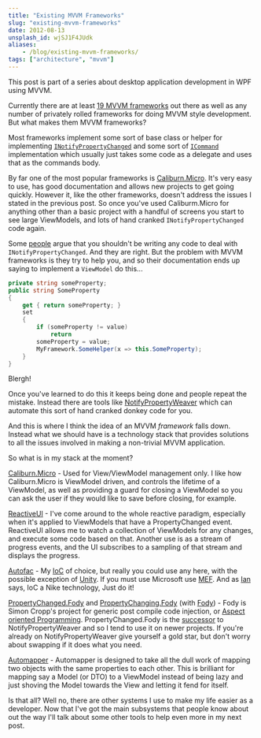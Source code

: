 ```yaml
---
title: "Existing MVVM Frameworks"
slug: "existing-mvvm-frameworks"
date: 2012-08-13
unsplash_id: wjSJ1F4JUdk
aliases:
    - /blog/existing-mvvm-frameworks/
tags: ["architecture", "mvvm"]
---
```


<p class="lead">This post is part of a series about desktop application development in WPF using MVVM.</p>

Currently there are at least [19 MVVM frameworks](http://www.japf.fr/silverlight/mvvm/) out there as well as any number of privately rolled frameworks for doing MVVM style development. But what makes them MVVM frameworks?

Most frameworks implement some sort of base class or helper for implementing [`INotifyPropertyChanged`](http://msdn.microsoft.com/en-us/library/system.componentmodel.inotifypropertychanged.aspx) and some sort of [`ICommand`](http://msdn.microsoft.com/en-us/library/system.windows.input.icommand.aspx) implementation which usually just takes some code as a delegate and uses that as the commands body.

By far one of the most popular frameworks is [Caliburn.Micro](http://caliburnmicro.codeplex.com/). It's very easy to use, has good documentation and allows new projects to get going quickly. However it, like the other frameworks, doesn't address the issues I stated in the previous post. So once you've used Caliburm.Micro for anything other than a basic project with a handful of screens you start to see large ViewModels, and lots of hand cranked `INotifyPropertyChanged` code again.

Some [people](http://brendanforster.com/inotifypropertychanged-stop-the-madness.html) argue that you shouldn't be writing any code to deal with `INotifyPropertyChanged`. And they are right. But the problem with MVVM frameworks is they try to help you, and so their documentation ends up saying to implement a `ViewModel` do this...

```csharp
private string someProperty;
public string SomeProperty
{
    get { return someProperty; }
    set 
    {
        if (someProperty != value)
            return
        someProperty = value;
        MyFramework.SomeHelper(x => this.SomeProperty);
    }
}
```
    
Blergh!

Once you've learned to do this it keeps being done and people repeat the mistake. Instead there are tools like [NotifyPropertyWeaver](https://github.com/SimonCropp/NotifyPropertyWeaver) which can automate this sort of hand cranked donkey code for you.

And this is where I think the idea of an MVVM *framework* falls down. Instead what we should have is a technology stack that provides solutions to all the issues involved in making a non-trivial MVVM application.

So what is in my stack at the moment?

[Caliburn.Micro](http://caliburnmicro.codeplex.com/) - Used for View/ViewModel management only. I like how Caliburn.Micro is ViewModel driven, and controls the lifetime of a ViewModel, as well as providing a guard for closing a ViewModel so you can ask the user if they would like to save before closing, for example.

[ReactiveUI](http://www.reactiveui.net/) - I've come around to the whole reactive paradigm, especially when it's applied to ViewModels that have a PropertyChanged event. ReactiveUI allows me to watch a collection of ViewModels for any changes, and execute some code based on that. Another use is as a stream of progress events, and the UI subscribes to a sampling of that stream and displays the progress.

[Autofac](http://code.google.com/p/autofac/) - My [IoC](http://en.wikipedia.org/wiki/Inversion_of_control) of choice, but really you could use any here, with the possible exception of [Unity](http://unity.codeplex.com/). If you must use Microsoft use [MEF](http://mef.codeplex.com/). And as [Ian](http://twitter.com/Kiwipom) says, IoC a Nike technology, Just do it!

[PropertyChanged.Fody](https://github.com/SimonCropp/PropertyChanged) and [PropertyChanging.Fody](https://github.com/SimonCropp/PropertyChanging) (with [Fody](http://visualstudiogallery.msdn.microsoft.com/074a2a26-d034-46f1-8fe1-0da97265eb7a)) - Fody is Simon Cropp's project for generic post compile code injection, or [Aspect oriented Programming](http://en.wikipedia.org/wiki/Aspect-oriented_programming). PropertyChanged.Fody is the [successor](http://simoncropp.com/fodyandnotifypropertyweaver) to NotifyPropertyWeaver and so I tend to use it on newer projects. If you're already on NotifyPropertyWeaver give yourself a gold star, but don't worry about swapping if it does what you need.

[Automapper](http://automapper.org/) - Automapper is designed to take all the dull work of mapping two objects with the same properties to each other. This is brilliant for mapping say a Model (or DTO) to a ViewModel instead of being lazy and just shoving the Model towards the View and letting it fend for itself.

Is that all? Well no, there are other systems I use to make my life easier as a developer. Now that I've got the main subsystems that people know about out the way I'll talk about some other tools to help even more in my next post.

